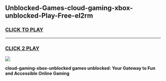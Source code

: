 
## Unblocked-Games-cloud-gaming-xbox-unblocked-Play-Free-el2rm
<h3>
<a href="https://premium76.site?title=cloud-gaming-xbox-unblocked&ref=21A">CLICK TO PLAY</a></h3>
<hr>

<h3>
<a href="https://premium76.site?title=cloud-gaming-xbox-unblocked&ref=21A">CLICK 2 PLAY</a>
  
</h3>

<a href="https://premium76.site?title=cloud-gaming-xbox-unblocked&ref=21A"><img src="https://clearcache.store/games.png"></a>


**cloud-gaming-xbox-unblocked games unblocked: Your Gateway to Fun and Accessible Online Gaming**
